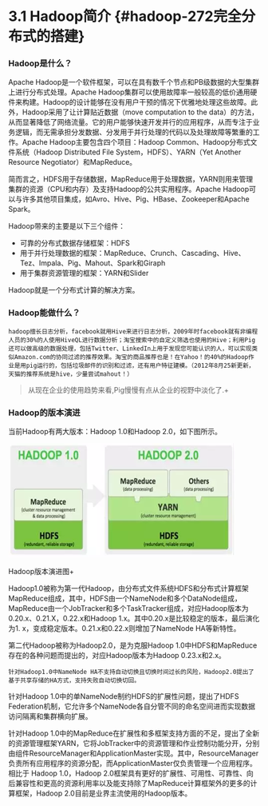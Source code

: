 # 3.1 Hadoop简介 {#hadoop-272完全分布式的搭建}

### Hadoop是什么？

Apache Hadoop是一个软件框架，可以在具有数千个节点和PB级数据的大型集群上进行分布式处理。Apache Hadoop集群可以使用故障率一般较高的低价通用硬件来构建。Hadoop的设计能够在没有用户干预的情况下优雅地处理这些故障。此外，Hadoop采用了让计算贴近数据（move computation to the data）的方法，从而显著降低了网络流量。它的用户能够快速开发并行的应用程序，从而专注于业务逻辑，而无需承担分发数据、分发用于并行处理的代码以及处理故障等繁重的工作。Apache Hadoop主要包含四个项目：Hadoop Common、Hadoop分布式文件系统（Hadoop Distributed File System，HDFS）、YARN（Yet Another Resource Negotiator）和MapReduce。

简而言之，HDFS用于存储数据，MapReduce用于处理数据，YARN则用来管理集群的资源（CPU和内存）及支持Hadoop的公共实用程序。Apache Hadoop可以与许多其他项目集成，如Avro、Hive、Pig、HBase、Zookeeper和Apache Spark。

Hadoop带来的主要是以下三个组件：

* 可靠的分布式数据存储框架：HDFS
* 用于并行处理数据的框架：MapReduce、Crunch、Cascading、Hive、Tez、Impala、Pig、Mahout、Spark和Giraph
* 用于集群资源管理的框架：YARN和Slider

Hadoop就是一个分布式计算的解决方案。

### Hadoop能做什么？

```
hadoop擅长日志分析，facebook就用Hive来进行日志分析，2009年时facebook就有非编程人员的30%的人使用HiveQL进行数据分析；淘宝搜索中的自定义筛选也使用的Hive；利用Pig还可以做高级的数据处理，包括Twitter、LinkedIn上用于发现您可能认识的人，可以实现类似Amazon.com的协同过滤的推荐效果。淘宝的商品推荐也是！在Yahoo！的40%的Hadoop作业是用pig运行的，包括垃圾邮件的识别和过滤，还有用户特征建模。（2012年8月25新更新，天猫的推荐系统是hive，少量尝试mahout！）
```

> 从现在企业的使用趋势来看,Pig慢慢有点从企业的视野中淡化了.+

### Hadoop的版本演进

当前Hadoop有两大版本：Hadoop 1.0和Hadoop 2.0，如下图所示。

![](/assets/import3.1-1.png)

Hadoop版本演进图+

Hadoop1.0被称为第一代Hadoop，由分布式文件系统HDFS和分布式计算框架MapReduce组成，其中，HDFS由一个NameNode和多个DataNode组成，MapReduce由一个JobTracker和多个TaskTracker组成，对应Hadoop版本为0.20.x、0.21.X，0.22.x和Hadoop 1.x。其中0.20.x是比较稳定的版本，最后演化为1. x，变成稳定版本。0.21.x和0.22.x则增加了NameNode HA等新特性。

第二代Hadoop被称为Hadoop2.0，是为克服Hadoop 1.0中HDFS和MapReduce存在的各种问题而提出的，对应Hadoop版本为Hadoop 0.23.x和2.x。

```
针对Hadoop1.0中NameNode HA不支持自动切换且切换时间过长的风险，Hadoop2.0提出了基于共享存储的HA方式，支持失败自动切换切回。
```

针对Hadoop 1.0中的单NameNode制约HDFS的扩展性问题，提出了HDFS Federation机制，它允许多个NameNode各自分管不同的命名空间进而实现数据访问隔离和集群横向扩展。

针对Hadoop 1.0中的MapReduce在扩展性和多框架支持方面的不足，提出了全新的资源管理框架YARN，它将JobTracker中的资源管理和作业控制功能分开，分别由组件ResourceManager和ApplicationMaster实现。其中，ResourceManager负责所有应用程序的资源分配，而ApplicationMaster仅负责管理一个应用程序。相比于 Hadoop 1.0，Hadoop 2.0框架具有更好的扩展性、可用性、可靠性、向后兼容性和更高的资源利用率以及能支持除了MapReduce计算框架外的更多的计算框架，Hadoop 2.0目前是业界主流使用的Hadoop版本。

